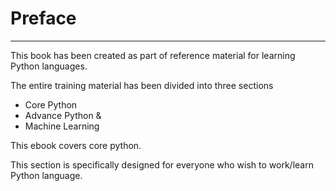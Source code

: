 # Preface
----

This book has been created as part of reference material for learning Python languages.

The entire training material has been divided into three sections
  - Core Python
  - Advance Python &
  - Machine Learning

This ebook covers core python.

This section is specifically designed for everyone who wish to work/learn Python language.
